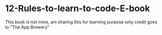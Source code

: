 # 12-Rules-to-learn-to-code-E-book
This book is not mine, am sharing this for learning purpose only 
credit goes to "The App Brewery"
